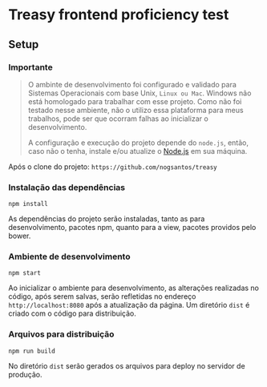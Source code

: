 # Treasy frontend proficiency test

## Setup

### Importante

> O ambinte de desenvolvimento foi configurado e validado para Sistemas Operacionais com base Unix, ```Linux ou Mac```. Windows não está homologado para trabalhar com esse projeto. Como não foi testado nesse ambiente, não o utilizo essa plataforma para meus trabalhos, pode ser que ocorram falhas ao inicializar o desenvolvimento.
>
> A configuração e execução do projeto depende do ```node.js```, então, caso não o tenha, instale e/ou atualize o [Node.js](https://nodejs.org/en/) em sua máquina.

Após o clone do projeto: ```https://github.com/nogsantos/treasy```

### Instalação das dependências

```shell
npm install
```

As dependências do projeto serão instaladas, tanto as para desenvolvimento, pacotes npm, quanto para a view, pacotes providos pelo bower.

### Ambiente de desenvolvimento

```shell
npm start
```

Ao inicializar o ambiente para desenvolvimento, as alterações realizadas no código, após serem salvas, serão refletidas no endereço ```http://localhost:8080``` após a atualização da página. Um diretório ```dist``` é criado com o código para distribuição.

### Arquivos para distribuição

```shell
npm run build
```

No diretório ```dist``` serão gerados os arquivos para deploy no servidor de produção.
